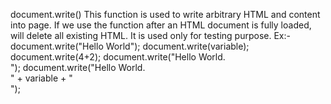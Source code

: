 document.write()
This function is used to write arbitrary HTML and content into page. If we use the function after an HTML document is fully loaded, will delete all existing HTML. It is used only for testing purpose.
Ex:-
	document.write("Hello World");
	document.write(variable);
	document.write(4+2);
	document.write("Hello World. <br>");
	document.write("Hello World.<br>" + variable + "<br>");